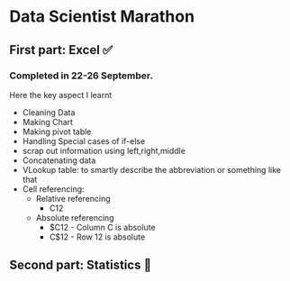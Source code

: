 # Data Scientist Marathon

## First part: Excel ✅
### Completed in 22-26 September.
Here the key aspect I learnt

* Cleaning Data
* Making Chart
* Making pivot table
* Handling Special cases of if-else
* scrap out information using left,right,middle
* Concatenating data
* VLookup table: to smartly describe the abbreviation or something like that
* Cell referencing:
    * Relative referencing 
        * C12
    * Absolute referencing
        * $C12 - Column C is absolute
        * C$12 - Row 12 is absolute

## Second part: Statistics 🚧
